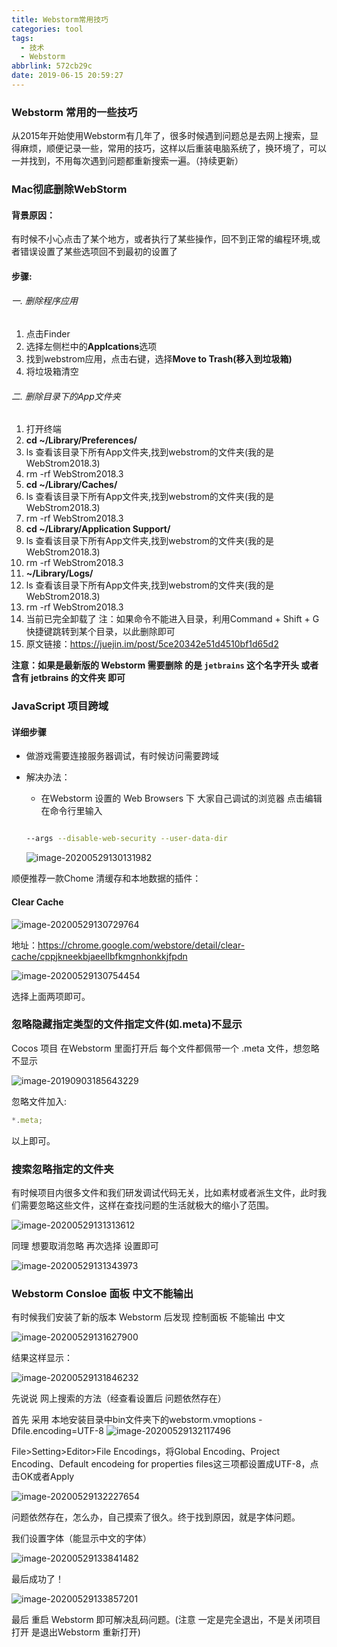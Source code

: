 ```yaml
---
title: Webstorm常用技巧
categories: tool
tags:
  - 技术
  - Webstorm
abbrlink: 572cb29c
date: 2019-06-15 20:59:27
---
```


### Webstorm 常用的一些技巧

从2015年开始使用Webstorm有几年了，很多时候遇到问题总是去网上搜索，显得麻烦，顺便记录一些，常用的技巧，这样以后重装电脑系统了，换环境了，可以一并找到，不用每次遇到问题都重新搜索一遍。（持续更新）

<!-- more -->

### Mac彻底删除WebStorm 

#### 背景原因：

有时候不小心点击了某个地方，或者执行了某些操作，回不到正常的编程环境,或者错误设置了某些选项回不到最初的设置了

#### 步骤:

###### 一. 删除程序应用

1. 点击Finder
2. 选择左侧栏中的**Applcations**选项
3. 找到webstrom应用，点击右键，选择**Move to Trash(移入到垃圾箱)**
4. 将垃圾箱清空

###### 二. 删除目录下的App文件夹

1. 打开终端
2. **cd ~/Library/Preferences/**
3. ls 查看该目录下所有App文件夹,找到webstrom的文件夹(我的是WebStrom2018.3)
4. rm -rf WebStrom2018.3
5. **cd ~/Library/Caches/**
6. ls 查看该目录下所有App文件夹,找到webstrom的文件夹(我的是WebStrom2018.3)
7. rm -rf WebStrom2018.3
8. **cd ~/Library/Application Support/**
9. ls 查看该目录下所有App文件夹,找到webstrom的文件夹(我的是WebStrom2018.3)
10. rm -rf WebStrom2018.3
11. **~/Library/Logs/**
12. ls 查看该目录下所有App文件夹,找到webstrom的文件夹(我的是WebStrom2018.3)
13. rm -rf WebStrom2018.3
14. 当前已完全卸载了
     注：如果命令不能进入目录，利用Command + Shift + G 快捷键跳转到某个目录，以此删除即可
15. 原文链接：https://juejin.im/post/5ce20342e51d4510bf1d65d2

**注意：如果是最新版的 Webstorm 需要删除 的是 `jetbrains` 这个名字开头 或者含有 jetbrains 的文件夹 即可**

### JavaScript 项目跨域

#### 详细步骤

- 做游戏需要连接服务器调试，有时候访问需要跨域

- 解决办法：

  	- 在Webstorm 设置的 Web Browsers 下 大家自己调试的浏览器 点击编辑 在命令行里输入

  ```bash
  
  --args --disable-web-security --user-data-dir
  ```
  
  ![image-20200529130131982](Webstorm常用技巧/image-20200529130131982.png)

顺便推荐一款Chome 清缓存和本地数据的插件：

#### Clear Cache

![image-20200529130729764](Webstorm常用技巧/image-20200529130729764.png)

地址：https://chrome.google.com/webstore/detail/clear-cache/cppjkneekbjaeellbfkmgnhonkkjfpdn

![image-20200529130754454](Webstorm常用技巧/image-20200529130754454.png)

选择上面两项即可。

### 忽略隐藏指定类型的文件指定文件(如.meta)不显示

Cocos 项目 在Webstorm 里面打开后 每个文件都佩带一个 .meta 文件，想忽略不显示

![image-20190903185643229](Webstorm常用技巧/image-20190903185643229.png)

忽略文件加入:

```javascript
*.meta;
```

以上即可。

### 搜索忽略指定的文件夹

有时候项目内很多文件和我们研发调试代码无关，比如素材或者派生文件，此时我们需要忽略这些文件，这样在查找问题的生活就极大的缩小了范围。

![image-20200529131313612](Webstorm常用技巧/image-20200529131313612.png)

同理 想要取消忽略 再次选择 设置即可

![image-20200529131343973](Webstorm常用技巧/image-20200529131343973.png)

### Webstorm Consloe 面板 中文不能输出

有时候我们安装了新的版本 Webstorm 后发现 控制面板 不能输出 中文

![image-20200529131627900](Webstorm常用技巧/image-20200529131627900.png)

结果这样显示：

![image-20200529131846232](Webstorm常用技巧/image-20200529131846232.png)

先说说 网上搜索的方法（经查看设置后 问题依然存在）

首先 采用 本地安装目录中bin文件夹下的webstorm.vmoptions   -Dfile.encoding=UTF-8
![image-20200529132117496](Webstorm常用技巧/image-20200529132117496.png)

File>Setting>Editor>File Encodings，将Global Encoding、Project Encoding、Default encodeing for properties files这三项都设置成UTF-8，点击OK或者Apply

![image-20200529132227654](Webstorm常用技巧/image-20200529132227654.png)

问题依然存在，怎么办，自己摸索了很久。终于找到原因，就是字体问题。

我们设置字体（能显示中文的字体）

![image-20200529133841482](Webstorm常用技巧/image-20200529133841482.png)

最后成功了！

![image-20200529133857201](Webstorm常用技巧/image-20200529133857201.png)

最后 重启 Webstorm 即可解决乱码问题。(注意 一定是完全退出，不是关闭项目打开 是退出Webstorm 重新打开)

